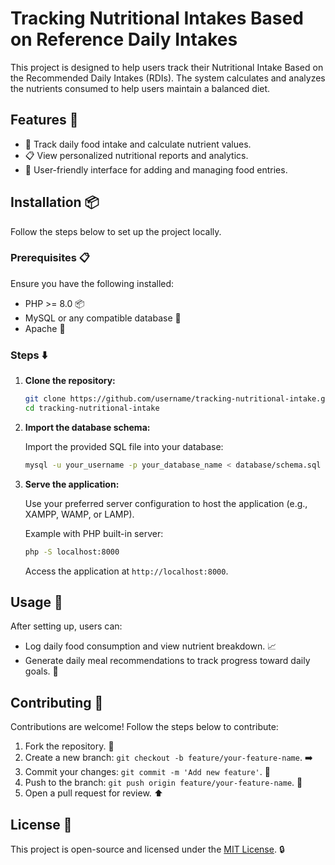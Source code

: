 # Tracking Nutritional Intakes Based on Reference Daily Intakes

This project is designed to help users track their Nutritional Intake Based on the Recommended Daily Intakes (RDIs). The system calculates and analyzes the nutrients consumed to help users maintain a balanced diet.

## Features :star2:

- :apple: Track daily food intake and calculate nutrient values.
- :clipboard: View personalized nutritional reports and analytics.
- :busts_in_silhouette: User-friendly interface for adding and managing food entries.

## Installation :package:

Follow the steps below to set up the project locally.

### Prerequisites :clipboard:

Ensure you have the following installed:

- PHP >= 8.0 :package:
- MySQL or any compatible database :floppy_disk:
- Apache :triangular_flag_on_post:

### Steps :arrow_down:

1. **Clone the repository:**

    ```bash
    git clone https://github.com/username/tracking-nutritional-intake.git
    cd tracking-nutritional-intake
    ```

2. **Import the database schema:**

    Import the provided SQL file into your database:

    ```bash
    mysql -u your_username -p your_database_name < database/schema.sql
    ```

3. **Serve the application:**

    Use your preferred server configuration to host the application (e.g., XAMPP, WAMP, or LAMP).

    Example with PHP built-in server:

    ```bash
    php -S localhost:8000
    ```

    Access the application at `http://localhost:8000`.

## Usage :wrench:

After setting up, users can:

- Log daily food consumption and view nutrient breakdown. :chart_with_upwards_trend:
- Generate daily meal recommendations  to track progress toward daily goals. :notebook_with_decorative_cover:

## Contributing :handshake:

Contributions are welcome! Follow the steps below to contribute:

1. Fork the repository. :fork_and_knife:
2. Create a new branch: `git checkout -b feature/your-feature-name`. :arrow_right:
3. Commit your changes: `git commit -m 'Add new feature'`. :memo:
4. Push to the branch: `git push origin feature/your-feature-name`. :rocket:
5. Open a pull request for review. :arrow_up:

## License :scroll:

This project is open-source and licensed under the [MIT License](https://opensource.org/licenses/MIT). :lock:
